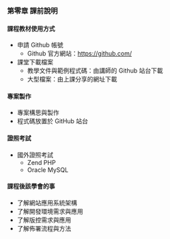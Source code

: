 ### 第零章 課前說明
#### 課程教材使用方式
+ 申請 Github 帳號
  + Github 官方網站：https://github.com/
+ 課堂下載檔案
  + 教學文件與範例程式碼：由講師的 Github 站台下載
  + 大型檔案：由上課分享的網址下載
#### 專案製作
+ 專案構思與製作
+ 程式碼放置於 GitHub 站台
#### 證照考試
+ 國外證照考試
  + Zend PHP
  + Oracle MySQL  
#### 課程後該學會的事
+ 了解網站應用系統架構
+ 了解開發環境需求與應用
+ 了解版控需求與應用
+ 了解佈署流程與方法